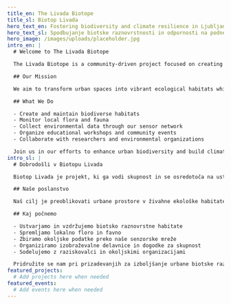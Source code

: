 ```yaml
---
title_en: The Livada Biotope
title_sl: Biotop Livada
hero_text_en: Fostering biodiversity and climate resilience in Ljubljana
hero_text_sl: Spodbujanje biotske raznovrstnosti in odpornosti na podnebne spremembe v Ljubljani
hero_image: /images/uploads/placeholder.jpg
intro_en: |
  # Welcome to The Livada Biotope

  The Livada Biotope is a community-driven project focused on creating a thriving ecosystem that supports biodiversity, promotes climate resilience, and engages the local community in Ljubljana, Slovenia.

  ## Our Mission

  We aim to transform urban spaces into vibrant ecological habitats while educating the public about the importance of biodiversity and sustainable practices. Through workshops, events, and hands-on activities, we invite everyone to participate in building a greener future.

  ## What We Do

  - Create and maintain biodiverse habitats
  - Monitor local flora and fauna
  - Collect environmental data through our sensor network
  - Organize educational workshops and community events
  - Collaborate with researchers and environmental organizations

  Join us in our efforts to enhance urban biodiversity and build climate resilience in our community!
intro_sl: |
  # Dobrodošli v Biotopu Livada

  Biotop Livada je projekt, ki ga vodi skupnost in se osredotoča na ustvarjanje cvetočega ekosistema, ki podpira biotsko raznovrstnost, spodbuja odpornost na podnebne spremembe in vključuje lokalno skupnost v Ljubljani.

  ## Naše poslanstvo

  Naš cilj je preoblikovati urbane prostore v živahne ekološke habitate in hkrati izobraževati javnost o pomenu biotske raznovrstnosti in trajnostnih praks. Preko delavnic, dogodkov in praktičnih aktivnosti vabimo vse, da sodelujejo pri ustvarjanju bolj zelene prihodnosti.

  ## Kaj počnemo

  - Ustvarjamo in vzdržujemo biotsko raznovrstne habitate
  - Spremljamo lokalno floro in favno
  - Zbiramo okoljske podatke preko naše senzorske mreže
  - Organiziramo izobraževalne delavnice in dogodke za skupnost
  - Sodelujemo z raziskovalci in okoljskimi organizacijami

  Pridružite se nam pri prizadevanjih za izboljšanje urbane biotske raznovrstnosti in izgradnji odpornosti na podnebne spremembe v naši skupnosti!
featured_projects:
  # Add projects here when needed
featured_events:
  # Add events here when needed
---
```

